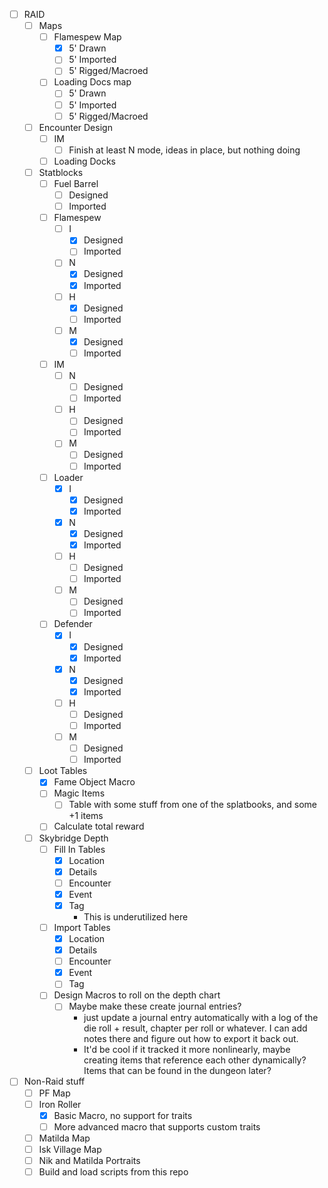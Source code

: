 - [ ] RAID
	- [ ] Maps
		- [ ] Flamespew Map
			- [x] 5' Drawn
			- [ ] 5' Imported
			- [ ] 5' Rigged/Macroed
		- [ ] Loading Docs map
			- [ ] 5' Drawn
			- [ ] 5' Imported
			- [ ] 5' Rigged/Macroed
	- [ ] Encounter Design
		- [ ] IM
			- [ ] Finish at least N mode, ideas in place, but nothing doing
		- [ ] Loading Docks
	- [ ] Statblocks
		- [ ] Fuel Barrel
			- [ ] Designed
			- [ ] Imported
		- [ ] Flamespew
			- [ ] I
				- [x] Designed
				- [ ] Imported
			- [ ] N
				- [x] Designed
				- [x] Imported
			- [ ] H
				- [x] Designed
				- [ ] Imported
			- [ ] M
				- [x] Designed
				- [ ] Imported
		- [ ] IM
			- [ ] N
				- [ ] Designed
				- [ ] Imported
			- [ ] H
				- [ ] Designed
				- [ ] Imported
			- [ ] M
				- [ ] Designed
				- [ ] Imported
		- [ ] Loader
			- [x] I
				- [x] Designed
				- [x] Imported
			- [x] N
				- [x] Designed
				- [x] Imported
			- [ ] H
				- [ ] Designed
				- [ ] Imported
			- [ ] M
				- [ ] Designed
				- [ ] Imported
		- [ ] Defender
			- [x] I
				- [x] Designed
				- [x] Imported
			- [x] N
				- [x] Designed
				- [x] Imported
			- [ ] H
				- [ ] Designed
				- [ ] Imported
			- [ ] M
				- [ ] Designed
				- [ ] Imported
	- [ ] Loot Tables
		- [x] Fame Object Macro
		- [ ] Magic Items
			- [ ] Table with some stuff from one of the splatbooks, and some +1 items
		- [ ] Calculate total reward
	- [ ] Skybridge Depth
		- [ ] Fill In Tables
			- [x] Location
			- [x] Details
			- [ ] Encounter
			- [x] Event
			- [x] Tag
				- This is underutilized here
		- [ ] Import Tables
			- [x] Location
			- [x] Details
			- [ ] Encounter
			- [x] Event
			- [ ] Tag
		- [ ] Design Macros to roll on the depth chart
			- [ ] Maybe make these create journal entries?
				- just update a journal entry automatically with a log of the die roll + result, chapter per roll or whatever. I can add notes there and figure out how to export it back out.
				- It'd be cool if it tracked it more nonlinearly, maybe creating items that reference each other dynamically? Items that can be found in the dungeon later?
- [ ] Non-Raid stuff
	- [ ] PF Map
	- [ ] Iron Roller
		- [x] Basic Macro, no support for traits
		- [ ] More advanced macro that supports custom traits
	- [ ] Matilda Map
	- [ ] Isk Village Map
	- [ ] Nik and Matilda Portraits
	- [ ] Build and load scripts from this repo